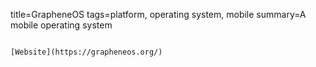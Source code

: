 title=GrapheneOS
tags=platform, operating system, mobile
summary=A mobile operating system
~~~~~~

[Website](https://grapheneos.org/)

